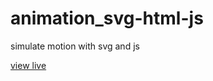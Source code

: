 animation_svg-html-js
=====================

simulate motion with svg and js


[view live](http://alojzije.github.io/svgGravitySimulation_js/)
